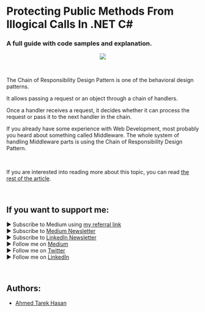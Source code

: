 <link rel="canonical" href="https://www.developmentsimplyput.com/post/protecting-public-methods-from-illogical-calls-in-net-c" />

# Protecting Public Methods From Illogical Calls In .NET C#
### A full guide with code samples and explanation.

<p align="center">
  <img src="https://static.wixstatic.com/media/488a99_338b4e0e52174dd68c2bed50873ce20d~mv2.png/v1/fill/w_925,h_618,al_c,q_90,usm_0.66_1.00_0.01,enc_auto/488a99_338b4e0e52174dd68c2bed50873ce20d~mv2.png">
</p>

<br/>

<p>
The Chain of Responsibility Design Pattern is one of the behavioral design patterns.
</p>

<p>
It allows passing a request or an object through a chain of handlers.
</p>

<p>
Once a handler receives a request, it decides whether it can process the request or pass it to the next handler in the chain.
</p>

<p>
If you already have some experience with Web Development, most probably you heard about something called Middleware. The whole system of handling Middleware parts is using the Chain of Responsibility Design Pattern.
</p>

<br/>

If you are interested into reading more about this topic, you can read [the rest of the article][Article]. 

<br/>

## If you want to support me:
▶ Subscribe to Medium using [my referral link][Membership]<br/>
▶ Subscribe to [Medium Newsletter][Subscribe]<br/>
▶ Subscribe to [LinkedIn Newsletter][Newsletter]<br/>
▶ Follow me on [Medium][Blog]<br/>
▶ Follow me on [Twitter][Twitter]<br/>
▶ Follow me on [LinkedIn][LinkedIn]

<br/>

## Authors:
* [Ahmed Tarek Hasan]


[Ahmed Tarek Hasan]: https://medium.com/@eng_ahmed.tarek
[Blog]: https://medium.com/@eng_ahmed.tarek
[Membership]: https://medium.com/@eng_ahmed.tarek/membership
[Subscribe]: https://medium.com/subscribe/@eng_ahmed.tarek
[Twitter]: https://twitter.com/AhmedTarekHasa1
[LinkedIn]: https://www.linkedin.com/in/atarekhasan/
[Friend Links]: https://www.linkedin.com/feed/update/urn:li:activity:6866082670108143616/
[Newsletter]: https://www.linkedin.com/newsletters/development-simply-put-6866647119655247872/
[Article]: https://www.developmentsimplyput.com/post/protecting-public-methods-from-illogical-calls-in-net-c
